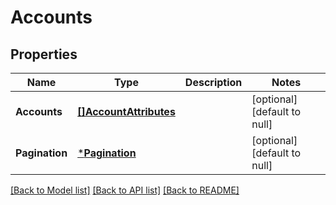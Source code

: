 # Accounts

## Properties
Name | Type | Description | Notes
------------ | ------------- | ------------- | -------------
**Accounts** | [**[]AccountAttributes**](AccountAttributes.md) |  | [optional] [default to null]
**Pagination** | [***Pagination**](Pagination.md) |  | [optional] [default to null]

[[Back to Model list]](../README.md#documentation-for-models) [[Back to API list]](../README.md#documentation-for-api-endpoints) [[Back to README]](../README.md)


